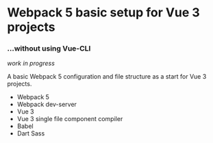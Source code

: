 # Webpack 5 basic setup for Vue 3 projects
### ...without using Vue-CLI

*work in progress*

A basic Webpack 5 configuration and file structure as a start for Vue 3 projects.

- Webpack 5
- Webpack dev-server
- Vue 3
- Vue 3 single file component compiler
- Babel
- Dart Sass

